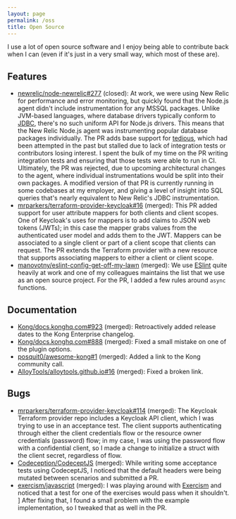 ```yaml
---
layout: page
permalink: /oss
title: Open Source
---
```


I use a lot of open source software and I enjoy being able to contribute back when I can (even if it's just in a very small way, which most of these are).

## Features

- [newrelic/node-newrelic#277](https://github.com/newrelic/node-newrelic/pull/277) (closed): At work, we were using New Relic for performance and error monitoring, but quickly found that the Node.js agent didn't include instrumentation for any MSSQL packages. 
Unlike JVM-based languages, where database drivers typically conform to [JDBC](https://en.wikipedia.org/wiki/Java_Database_Connectivity), there's no such uniform API for Node.js drivers. This means that the New Relic Node.js agent was instrumenting popular database packages individually.
The PR adds base support for [tedious](https://github.com/tediousjs/tedious), which had been attempted in the past but stalled due to lack of integration tests or contributors losing interest. I spent the bulk of my time on the PR writing integration tests and ensuring that those tests were able to run in CI.
Ultimately, the PR was rejected, due to upcoming architectural changes to the agent, where individual instrumentations would be split into their own packages.
A modified version of that PR is currently running in some codebases at my employer, and giving a level of insight into SQL queries that's nearly equivalent to New Relic's JDBC instrumentation.
- [mrparkers/terraform-provider-keycloak#16](https://github.com/mrparkers/terraform-provider-keycloak/pull/16) (merged): This PR added support for user attribute mappers for both clients and client scopes. 
One of Keycloak's uses for mappers is to add claims to JSON web tokens (JWTs); in this case the mapper grabs values from the authenticated user model and adds them to the JWT.
Mappers can be associated to a single client or part of a client scope that clients can request. The PR extends the Terraform provider with a new resource that supports associating mappers to either a client or client scope.
- [manovotny/eslint-config-get-off-my-lawn](https://github.com/manovotny/eslint-config-get-off-my-lawn/pull/45) (merged): We use [ESlint](https://eslint.org/) quite heavily at work and one of my colleagues maintains the list that we use as an open source project.
For the PR, I added a few rules around `async` functions.  

## Documentation

- [Kong/docs.konghq.com#923](https://github.com/Kong/docs.konghq.com/pull/923) (merged): Retroactively added release dates to the Kong Enterprise changelog.
- [Kong/docs.konghq.com#888](https://github.com/Kong/docs.konghq.com/pull/888) (merged): Fixed a small mistake on one of the plugin options.  
- [posquit0/awesome-kong#1](https://github.com/posquit0/awesome-kong/pull/1) (merged): Added a link to the Kong community call.
- [AlloyTools/alloytools.github.io#16](https://github.com/AlloyTools/alloytools.github.io/pull/16) (merged): Fixed a broken link. 

## Bugs

- [mrparkers/terraform-provider-keycloak#114](https://github.com/mrparkers/terraform-provider-keycloak/pull/114) (merged): The Keycloak Terraform provider repo includes a Keycloak API client, which I was trying to use in an acceptance test. 
The client supports authenticating through either the client credentials flow or the resource owner credentials (password) flow; in my case, I was using the password flow with a confidential client, so I made a change to initialize a struct with the client secret, regardless of flow.
- [Codeception/CodeceptJS](https://github.com/Codeception/CodeceptJS/pull/789) (merged): While writing some acceptance tests using CodeceptJS, I noticed that the default headers were being mutated between scenarios and submitted a PR.
- [exercism/javascript](https://github.com/exercism/javascript/pull/346) (merged): I was playing around with [Exercism](https://exercism.io/) and noticed that a test for one of the exercises would pass when it shouldn't. ]
After fixing that, I found a small problem with the example implementation, so I tweaked that as well in the PR.
